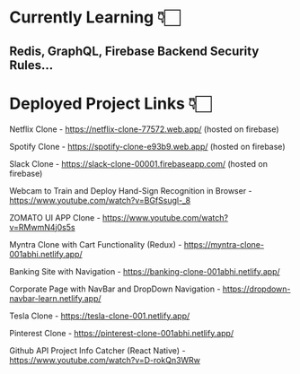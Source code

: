 # Currently Learning 👇🏻
## Redis, GraphQL, Firebase Backend Security Rules...

# Deployed Project Links 👇🏻

Netflix Clone - https://netflix-clone-77572.web.app/ (hosted on firebase)

Spotify Clone - https://spotify-clone-e93b9.web.app/ (hosted on firebase)

Slack Clone - https://slack-clone-00001.firebaseapp.com/ (hosted on firebase)

Webcam to Train and Deploy Hand-Sign Recognition in Browser - https://www.youtube.com/watch?v=BGfSsugl-_8

ZOMATO UI APP Clone - https://www.youtube.com/watch?v=RMwmN4j0s5s

Myntra Clone with Cart Functionality (Redux) - https://myntra-clone-001abhi.netlify.app/

Banking Site with Navigation - https://banking-clone-001abhi.netlify.app/

Corporate Page with NavBar and DropDown Navigation - https://dropdown-navbar-learn.netlify.app/

Tesla Clone - https://tesla-clone-001.netlify.app/

Pinterest Clone - https://pinterest-clone-001abhi.netlify.app/

Github API Project Info Catcher (React Native) - https://www.youtube.com/watch?v=D-rokQn3WRw







